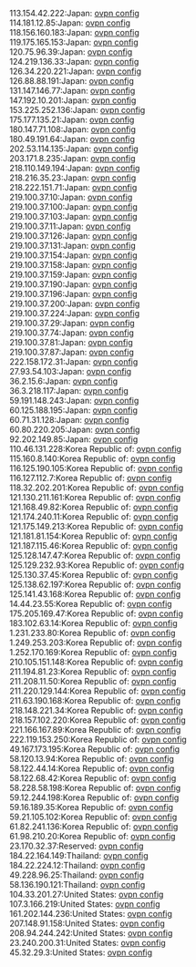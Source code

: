 113.154.42.222:Japan: [ovpn config](vpn/113_154_42_222.ovpn)  
114.181.12.85:Japan: [ovpn config](vpn/114_181_12_85.ovpn)  
118.156.160.183:Japan: [ovpn config](vpn/118_156_160_183.ovpn)  
119.175.165.153:Japan: [ovpn config](vpn/119_175_165_153.ovpn)  
120.75.96.39:Japan: [ovpn config](vpn/120_75_96_39.ovpn)  
124.219.136.33:Japan: [ovpn config](vpn/124_219_136_33.ovpn)  
126.34.220.221:Japan: [ovpn config](vpn/126_34_220_221.ovpn)  
126.88.88.191:Japan: [ovpn config](vpn/126_88_88_191.ovpn)  
131.147.146.77:Japan: [ovpn config](vpn/131_147_146_77.ovpn)  
147.192.10.201:Japan: [ovpn config](vpn/147_192_10_201.ovpn)  
153.225.252.136:Japan: [ovpn config](vpn/153_225_252_136.ovpn)  
175.177.135.21:Japan: [ovpn config](vpn/175_177_135_21.ovpn)  
180.147.71.108:Japan: [ovpn config](vpn/180_147_71_108.ovpn)  
180.49.191.64:Japan: [ovpn config](vpn/180_49_191_64.ovpn)  
202.53.114.135:Japan: [ovpn config](vpn/202_53_114_135.ovpn)  
203.171.8.235:Japan: [ovpn config](vpn/203_171_8_235.ovpn)  
218.110.149.194:Japan: [ovpn config](vpn/218_110_149_194.ovpn)  
218.216.35.23:Japan: [ovpn config](vpn/218_216_35_23.ovpn)  
218.222.151.71:Japan: [ovpn config](vpn/218_222_151_71.ovpn)  
219.100.37.10:Japan: [ovpn config](vpn/219_100_37_10.ovpn)  
219.100.37.100:Japan: [ovpn config](vpn/219_100_37_100.ovpn)  
219.100.37.103:Japan: [ovpn config](vpn/219_100_37_103.ovpn)  
219.100.37.11:Japan: [ovpn config](vpn/219_100_37_11.ovpn)  
219.100.37.126:Japan: [ovpn config](vpn/219_100_37_126.ovpn)  
219.100.37.131:Japan: [ovpn config](vpn/219_100_37_131.ovpn)  
219.100.37.154:Japan: [ovpn config](vpn/219_100_37_154.ovpn)  
219.100.37.158:Japan: [ovpn config](vpn/219_100_37_158.ovpn)  
219.100.37.159:Japan: [ovpn config](vpn/219_100_37_159.ovpn)  
219.100.37.190:Japan: [ovpn config](vpn/219_100_37_190.ovpn)  
219.100.37.196:Japan: [ovpn config](vpn/219_100_37_196.ovpn)  
219.100.37.200:Japan: [ovpn config](vpn/219_100_37_200.ovpn)  
219.100.37.224:Japan: [ovpn config](vpn/219_100_37_224.ovpn)  
219.100.37.29:Japan: [ovpn config](vpn/219_100_37_29.ovpn)  
219.100.37.74:Japan: [ovpn config](vpn/219_100_37_74.ovpn)  
219.100.37.81:Japan: [ovpn config](vpn/219_100_37_81.ovpn)  
219.100.37.87:Japan: [ovpn config](vpn/219_100_37_87.ovpn)  
222.158.172.31:Japan: [ovpn config](vpn/222_158_172_31.ovpn)  
27.93.54.103:Japan: [ovpn config](vpn/27_93_54_103.ovpn)  
36.2.15.6:Japan: [ovpn config](vpn/36_2_15_6.ovpn)  
36.3.218.117:Japan: [ovpn config](vpn/36_3_218_117.ovpn)  
59.191.148.243:Japan: [ovpn config](vpn/59_191_148_243.ovpn)  
60.125.188.195:Japan: [ovpn config](vpn/60_125_188_195.ovpn)  
60.71.31.128:Japan: [ovpn config](vpn/60_71_31_128.ovpn)  
60.80.220.205:Japan: [ovpn config](vpn/60_80_220_205.ovpn)  
92.202.149.85:Japan: [ovpn config](vpn/92_202_149_85.ovpn)  
110.46.131.228:Korea Republic of: [ovpn config](vpn/110_46_131_228.ovpn)  
115.160.8.140:Korea Republic of: [ovpn config](vpn/115_160_8_140.ovpn)  
116.125.190.105:Korea Republic of: [ovpn config](vpn/116_125_190_105.ovpn)  
116.127.112.7:Korea Republic of: [ovpn config](vpn/116_127_112_7.ovpn)  
118.32.202.201:Korea Republic of: [ovpn config](vpn/118_32_202_201.ovpn)  
121.130.211.161:Korea Republic of: [ovpn config](vpn/121_130_211_161.ovpn)  
121.168.49.82:Korea Republic of: [ovpn config](vpn/121_168_49_82.ovpn)  
121.174.240.11:Korea Republic of: [ovpn config](vpn/121_174_240_11.ovpn)  
121.175.149.213:Korea Republic of: [ovpn config](vpn/121_175_149_213.ovpn)  
121.181.81.154:Korea Republic of: [ovpn config](vpn/121_181_81_154.ovpn)  
121.187.115.46:Korea Republic of: [ovpn config](vpn/121_187_115_46.ovpn)  
125.128.147.47:Korea Republic of: [ovpn config](vpn/125_128_147_47.ovpn)  
125.129.232.93:Korea Republic of: [ovpn config](vpn/125_129_232_93.ovpn)  
125.130.37.45:Korea Republic of: [ovpn config](vpn/125_130_37_45.ovpn)  
125.138.62.197:Korea Republic of: [ovpn config](vpn/125_138_62_197.ovpn)  
125.141.43.168:Korea Republic of: [ovpn config](vpn/125_141_43_168.ovpn)  
14.44.23.55:Korea Republic of: [ovpn config](vpn/14_44_23_55.ovpn)  
175.205.169.47:Korea Republic of: [ovpn config](vpn/175_205_169_47.ovpn)  
183.102.63.14:Korea Republic of: [ovpn config](vpn/183_102_63_14.ovpn)  
1.231.233.80:Korea Republic of: [ovpn config](vpn/1_231_233_80.ovpn)  
1.249.253.203:Korea Republic of: [ovpn config](vpn/1_249_253_203.ovpn)  
1.252.170.169:Korea Republic of: [ovpn config](vpn/1_252_170_169.ovpn)  
210.105.151.148:Korea Republic of: [ovpn config](vpn/210_105_151_148.ovpn)  
211.194.81.23:Korea Republic of: [ovpn config](vpn/211_194_81_23.ovpn)  
211.208.11.50:Korea Republic of: [ovpn config](vpn/211_208_11_50.ovpn)  
211.220.129.144:Korea Republic of: [ovpn config](vpn/211_220_129_144.ovpn)  
211.63.190.168:Korea Republic of: [ovpn config](vpn/211_63_190_168.ovpn)  
218.148.221.34:Korea Republic of: [ovpn config](vpn/218_148_221_34.ovpn)  
218.157.102.220:Korea Republic of: [ovpn config](vpn/218_157_102_220.ovpn)  
221.166.167.89:Korea Republic of: [ovpn config](vpn/221_166_167_89.ovpn)  
222.119.153.250:Korea Republic of: [ovpn config](vpn/222_119_153_250.ovpn)  
49.167.173.195:Korea Republic of: [ovpn config](vpn/49_167_173_195.ovpn)  
58.120.13.94:Korea Republic of: [ovpn config](vpn/58_120_13_94.ovpn)  
58.122.44.14:Korea Republic of: [ovpn config](vpn/58_122_44_14.ovpn)  
58.122.68.42:Korea Republic of: [ovpn config](vpn/58_122_68_42.ovpn)  
58.228.58.198:Korea Republic of: [ovpn config](vpn/58_228_58_198.ovpn)  
59.12.244.198:Korea Republic of: [ovpn config](vpn/59_12_244_198.ovpn)  
59.16.189.35:Korea Republic of: [ovpn config](vpn/59_16_189_35.ovpn)  
59.21.105.102:Korea Republic of: [ovpn config](vpn/59_21_105_102.ovpn)  
61.82.241.136:Korea Republic of: [ovpn config](vpn/61_82_241_136.ovpn)  
61.98.210.20:Korea Republic of: [ovpn config](vpn/61_98_210_20.ovpn)  
23.170.32.37:Reserved: [ovpn config](vpn/23_170_32_37.ovpn)  
184.22.164.149:Thailand: [ovpn config](vpn/184_22_164_149.ovpn)  
184.22.224.12:Thailand: [ovpn config](vpn/184_22_224_12.ovpn)  
49.228.96.25:Thailand: [ovpn config](vpn/49_228_96_25.ovpn)  
58.136.190.121:Thailand: [ovpn config](vpn/58_136_190_121.ovpn)  
104.33.201.27:United States: [ovpn config](vpn/104_33_201_27.ovpn)  
107.3.166.219:United States: [ovpn config](vpn/107_3_166_219.ovpn)  
161.202.144.236:United States: [ovpn config](vpn/161_202_144_236.ovpn)  
207.148.91.158:United States: [ovpn config](vpn/207_148_91_158.ovpn)  
208.94.244.242:United States: [ovpn config](vpn/208_94_244_242.ovpn)  
23.240.200.31:United States: [ovpn config](vpn/23_240_200_31.ovpn)  
45.32.29.3:United States: [ovpn config](vpn/45_32_29_3.ovpn)  
